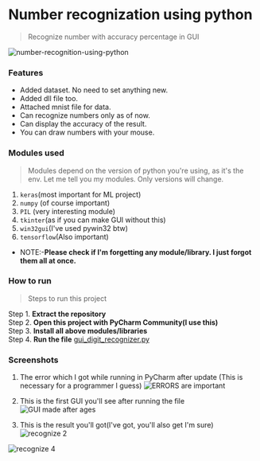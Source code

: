 # Number recognization using python

> Recognize number with accuracy percentage in GUI  


![number-recognition-using-python](https://user-images.githubusercontent.com/40369168/130673892-fdf9e202-100a-415e-96de-97b89ea182ad.gif)


### Features

- Added dataset. No need to set anything new.
- Added dll file too.
- Attached mnist file for data.
- Can recognize numbers only as of now.
- Can display the accuracy of the result.
- You can draw numbers with your mouse.

### Modules used

> Modules depend on the version of python you're using, as it's the env. Let me tell you my modules. Only versions will change.
1. ```keras```(most important for ML project)
2. ```numpy``` (of course important)
3. ```PIL``` (very interesting module)
4. ```tkinter```(as if you can make GUI without this)
5. ```win32gui```(I've used pywin32 btw)
6. ```tensorflow```(Also important)  

- NOTE:-**Please check if I'm forgetting any module/library. I just forgot them all at once.**  

### How to run

> Steps to run this project

Step 1. **Extract the repository**  
Step 2. **Open this project with PyCharm Community(I use this)**  
Step 3. **Install all above modules/libraries**  
Step 4. **Run the file** [gui_digit_recognizer.py](https://github.com/nitin30kumar/number-recognition-using-python/blob/main/gui_digit_recognizer.py)  

### Screenshots

1. The error which I got while running in PyCharm after update (This is necessary for a programmer I guess)
![ERRORS are important](https://user-images.githubusercontent.com/40369168/130669652-7c8a38dc-86b9-4ab2-a2d3-ff03b4a835ea.png)


2. This is the first GUI you'll see after running the file
![GUI made after ages](https://user-images.githubusercontent.com/40369168/130669718-fcd20ed0-e6af-4b05-9de7-b05e86e75ec2.png)


3. This is the result you'll got(I've got, you'll also get I'm sure)
![recognize 2](https://user-images.githubusercontent.com/40369168/130669879-ab9320c1-c183-43fc-9ab5-74c3f6fa94ff.png)

![recognize 4](https://user-images.githubusercontent.com/40369168/130669940-e5250e97-645a-46a2-acb3-ff131fab2e9a.png)
